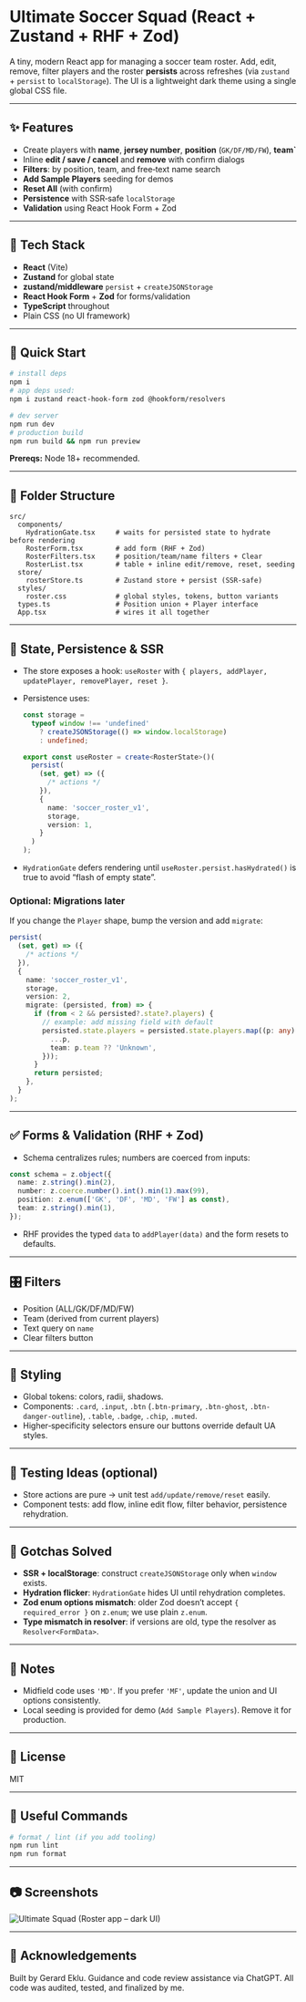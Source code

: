 # Ultimate Soccer Squad (React + Zustand + RHF + Zod)

A tiny, modern React app for managing a soccer team roster. Add, edit, remove, filter players and the roster **persists** across refreshes (via `zustand` + `persist` to `localStorage`). The UI is a lightweight dark theme using a single global CSS file.

---

## ✨ Features

- Create players with **name**, **jersey number**, **position** (`GK/DF/MD/FW`), **team`**
- Inline **edit / save / cancel** and **remove** with confirm dialogs
- **Filters**: by position, team, and free‑text name search
- **Add Sample Players** seeding for demos
- **Reset All** (with confirm)
- **Persistence** with SSR‑safe `localStorage`
- **Validation** using React Hook Form + Zod

---

## 🧱 Tech Stack

- **React** (Vite)
- **Zustand** for global state
- **zustand/middleware** `persist` + `createJSONStorage`
- **React Hook Form** + **Zod** for forms/validation
- **TypeScript** throughout
- Plain CSS (no UI framework)

---

## 🚀 Quick Start

```bash
# install deps
npm i
# app deps used:
npm i zustand react-hook-form zod @hookform/resolvers

# dev server
npm run dev
# production build
npm run build && npm run preview
```

**Prereqs:** Node 18+ recommended.

---

## 📁 Folder Structure

```
src/
  components/
    HydrationGate.tsx     # waits for persisted state to hydrate before rendering
    RosterForm.tsx        # add form (RHF + Zod)
    RosterFilters.tsx     # position/team/name filters + Clear
    RosterList.tsx        # table + inline edit/remove, reset, seeding
  store/
    rosterStore.ts        # Zustand store + persist (SSR‑safe)
  styles/
    roster.css            # global styles, tokens, button variants
  types.ts                # Position union + Player interface
  App.tsx                 # wires it all together
```

---

## 🔌 State, Persistence & SSR

- The store exposes a hook: `useRoster` with `{ players, addPlayer, updatePlayer, removePlayer, reset }`.
- Persistence uses:

  ```ts
  const storage =
    typeof window !== 'undefined'
      ? createJSONStorage(() => window.localStorage)
      : undefined;

  export const useRoster = create<RosterState>()(
    persist(
      (set, get) => ({
        /* actions */
      }),
      {
        name: 'soccer_roster_v1',
        storage,
        version: 1,
      }
    )
  );
  ```

- `HydrationGate` defers rendering until `useRoster.persist.hasHydrated()` is true to avoid “flash of empty state”.

### Optional: Migrations later

If you change the `Player` shape, bump the version and add `migrate`:

```ts
persist(
  (set, get) => ({
    /* actions */
  }),
  {
    name: 'soccer_roster_v1',
    storage,
    version: 2,
    migrate: (persisted, from) => {
      if (from < 2 && persisted?.state?.players) {
        // example: add missing field with default
        persisted.state.players = persisted.state.players.map((p: any) => ({
          ...p,
          team: p.team ?? 'Unknown',
        }));
      }
      return persisted;
    },
  }
);
```

---

## ✅ Forms & Validation (RHF + Zod)

- Schema centralizes rules; numbers are coerced from inputs:

```ts
const schema = z.object({
  name: z.string().min(2),
  number: z.coerce.number().int().min(1).max(99),
  position: z.enum(['GK', 'DF', 'MD', 'FW'] as const),
  team: z.string().min(1),
});
```

- RHF provides the typed `data` to `addPlayer(data)` and the form resets to defaults.

---

## 🎛 Filters

- Position (ALL/GK/DF/MD/FW)
- Team (derived from current players)
- Text query on `name`
- Clear filters button

---

## 🎨 Styling

- Global tokens: colors, radii, shadows.
- Components: `.card`, `.input`, `.btn` (`.btn-primary`, `.btn-ghost`, `.btn-danger-outline`), `.table`, `.badge`, `.chip`, `.muted`.
- Higher‑specificity selectors ensure our buttons override default UA styles.

---

## 🧪 Testing Ideas (optional)

- Store actions are pure → unit test `add/update/remove/reset` easily.
- Component tests: add flow, inline edit flow, filter behavior, persistence rehydration.

---

## 🧭 Gotchas Solved

- **SSR + localStorage**: construct `createJSONStorage` only when `window` exists.
- **Hydration flicker**: `HydrationGate` hides UI until rehydration completes.
- **Zod enum options mismatch**: older Zod doesn’t accept `{ required_error }` on `z.enum`; we use plain `z.enum`.
- **Type mismatch in resolver**: if versions are old, type the resolver as `Resolver<FormData>`.

---

## 📌 Notes

- Midfield code uses `'MD'`. If you prefer `'MF'`, update the union and UI options consistently.
- Local seeding is provided for demo (`Add Sample Players`). Remove it for production.

---

## 📜 License

MIT

---

## 🧰 Useful Commands

```bash
# format / lint (if you add tooling)
npm run lint
npm run format
```

---

## 📷 Screenshots

![Ultimate Squad (Roster app – dark UI)](docs/ultimate-squad-ui.png)

---

## 🙌 Acknowledgements

Built by Gerard Eklu. Guidance and code review assistance via ChatGPT. All code was audited, tested, and finalized by me.
